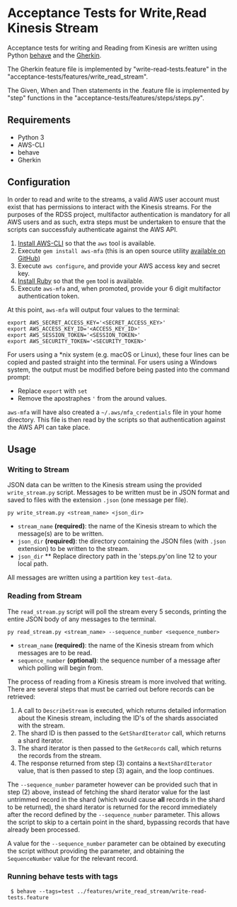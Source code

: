 # Acceptance Tests for Write,Read Kinesis Stream

Acceptance tests for writing and Reading from Kinesis are written using Python [behave](http://pythonhosted.org/behave/) and the [Gherkin](https://github.com/cucumber/cucumber/wiki/Gherkin).
 
The Gherkin feature file is implemented by "write-read-tests.feature" in the "acceptance-tests/features/write_read_stream".

The Given, When and Then statements in the .feature file is implemented by "step" functions in the "acceptance-tests/features/steps/steps.py".

## Requirements

- Python 3
- AWS-CLI
- behave
- Gherkin

## Configuration

In order to read and write to the streams, a valid AWS user account must exist that has permissions to interact with the Kinesis streams. For the purposes of the RDSS project, multifactor authentication is mandatory for all AWS users and as such, extra steps must be undertaken to ensure that the scripts can successfuly authenticate against the AWS API.

1. [Install AWS-CLI](https://aws.amazon.com/cli/) so that the `aws` tool is available.
2. Execute `gem install aws-mfa` (this is an open source utility [available on GitHub](https://github.com/lonelyplanet/aws-mfa))
3. Execute `aws configure`, and provide your AWS access key and secret key.
4. [Install Ruby](https://www.ruby-lang.org/en/downloads/) so that the `gem` tool is available.
5. Execute `aws-mfa` and, when promoted, provide your 6 digit multifactor authentication token.

At this point, `aws-mfa` will output four values to the terminal:

```
export AWS_SECRET_ACCESS_KEY='<SECRET_ACCESS_KEY>'
export AWS_ACCESS_KEY_ID='<ACCESS_KEY_ID>'
export AWS_SESSION_TOKEN='<SESSION_TOKEN>'
export AWS_SECURITY_TOKEN='<SECURITY_TOKEN>'
```

For users using a *nix system (e.g. macOS or Linux), these four lines can be copied and pasted straight into the terminal. For users using a Windows system, the output must be modified before being pasted into the command prompt:

- Replace `export` with `set`
- Remove the apostraphes `'` from the around values.

`aws-mfa` will have also created a `~/.aws/mfa_credentials` file in your home directory. This file is then read by the scripts so that authentication against the AWS API can take place.

## Usage

### Writing to Stream

JSON data can be written to the Kinesis stream using the provided `write_stream.py` script. Messages to be written must be in JSON format and saved to files with the extension `.json` (one message per file).

`py write_stream.py <stream_name> <json_dir>`

- `stream_name` **(required)**: the name of the Kinesis stream to which the message(s) are to be written.
- `json_dir` **(required)**: the directory containing the JSON files (with `.json` extension) to be written to the stream.
- `json_dir` ** Replace directory path in the 'steps.py'on line 12 to your local path.

All messages are written using a partition key `test-data`.

### Reading from Stream

The `read_stream.py` script will poll the stream every 5 seconds, printing the entire JSON body of any messages to the terminal.

`py read_stream.py <stream_name> --sequence_number <sequence_number>`

- `stream_name` **(required)**: the name of the Kinesis stream from which messages are to be read.
- `sequence_number` **(optional)**: the sequence number of a message after which polling will begin from.

The process of reading from a Kinesis stream is more involved that writing. There are several steps that must be carried out before records can be retrieved:

1. A call to `DescribeStream` is executed, which returns detailed information about the Kinesis stream, including the ID's of the shards associated with the stream.
2. The shard ID is then passed to the `GetShardIterator` call, which returns a shard iterator.
3. The shard iterator is then passed to the `GetRecords` call, which returns the records from the stream.
4. The response returned from step (3) contains a `NextShardIterator` value, that is then passed to step (3) again, and the loop continues.

The `--sequence_number` parameter however can be provided such that in step (2) above, instead of fetching the shard iterator value for the last untrimmed record in the shard (which would cause **all** records in the shard to be returned), the shard iterator is returned for the record immediately after the record defined by the `--sequence_number` parameter. This allows the script to skip to a certain point in the shard, bypassing records that have already been processed.

A value for the `--sequence_number` parameter can be obtained by executing the script without providing the parameter, and obtaining the `SequenceNumber` value for the relevant record.

### Running behave tests with tags

` $ behave --tags=test ../features/write_read_stream/write-read-tests.feature`
